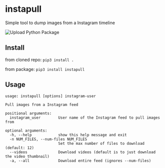 # instapull
Simple tool to dump images from a Instagram timeline

![Upload Python Package](https://github.com/FrodeHus/instapull/workflows/Upload%20Python%20Package/badge.svg)


## Install

from cloned repo: `pip3 install .`

from package: `pip3 install instapull`

## Usage

```
usage: instapull [options] instagram-user

Pull images from a Instagram feed

positional arguments:
  instagram_user        User name of the Instagram feed to pull images from

optional arguments:
  -h, --help            show this help message and exit
  -n NUM_FILES, --num-files NUM_FILES
                        Set the max number of files to download (default: 12)
  --videos              Download videos (default is to just download the video thumbnail)
  -a, --all             Download entire feed (ignores --num-files)
                      
```
